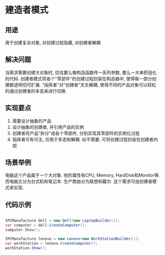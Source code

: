 # 建造者模式

## 用途
用于创建复杂对象, 对创建过程隐藏, 对创建者解耦

## 解决问题
当需求需要创建大对象时, 往往要么像构造函数传一系列参数, 要么一大串舒适化的代码. 
创建者模式将各个"零部件"的创建过程封装在构造器中, 使得每一部分创建都透明切可扩展. 
"指挥者"对"创建者"天生解耦, 使得不同的产品对象可以轻松的通过创建者的多态来进行切换.

## 实现要点
1. 需要设计抽象的产品
2. 设计抽象的创建者, 并引用产品的实例
3. 创建者将产品"拆分"成各个零部件, 分别实现其零部件的实例化过程
4. 指挥者可有可无, 仅用于多态和解耦. 如不需要, 可将创建过程封装在创建者内部

## 场景举例
电脑这个产品属于一个大对象. 他的属性有CPU, Memory, HardDisk和Monitor等. 而电脑又分为台式机和笔记本. 生产商由分为联想和戴尔. 这个需求可由创建者模式来实现. 

## 代码示例
```csharp

IPCManufacture dell = new Dell(new LaptopBuilder());
var computer = dell.CreateComputer();
computer.Show();

IPCManufacture lenovo = new Lenovo(new WorkStationBuilder());
var workStation = lenovo.CreateComputer();
workStation.Show();

```